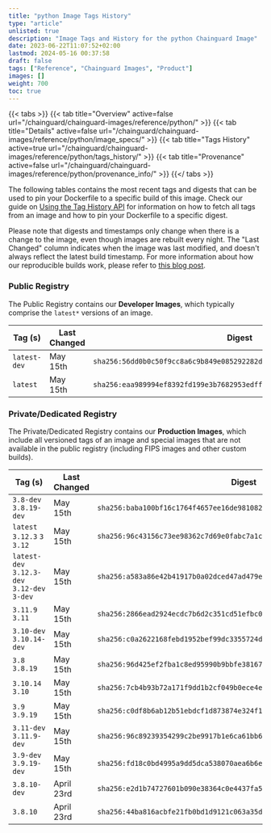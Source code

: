 ```yaml
---
title: "python Image Tags History"
type: "article"
unlisted: true
description: "Image Tags and History for the python Chainguard Image"
date: 2023-06-22T11:07:52+02:00
lastmod: 2024-05-16 00:37:58
draft: false
tags: ["Reference", "Chainguard Images", "Product"]
images: []
weight: 700
toc: true
---
```


{{< tabs >}}
{{< tab title="Overview" active=false url="/chainguard/chainguard-images/reference/python/" >}}
{{< tab title="Details" active=false url="/chainguard/chainguard-images/reference/python/image_specs/" >}}
{{< tab title="Tags History" active=true url="/chainguard/chainguard-images/reference/python/tags_history/" >}}
{{< tab title="Provenance" active=false url="/chainguard/chainguard-images/reference/python/provenance_info/" >}}
{{</ tabs >}}

The following tables contains the most recent tags and digests that can be used to pin your Dockerfile to a specific build of this image. Check our guide on [Using the Tag History API](/chainguard/chainguard-images/using-the-tag-history-api/) for information on how to fetch all tags from an image and how to pin your Dockerfile to a specific digest.

Please note that digests and timestamps only change when there is a change to the image, even though images are rebuilt every night. The "Last Changed" column indicates when the image was last modified, and doesn't always reflect the latest build timestamp. For more information about how our reproducible builds work, please refer to [this blog post](https://www.chainguard.dev/unchained/reproducing-chainguards-reproducible-image-builds).

### Public Registry
The Public Registry contains our **Developer Images**, which typically comprise the `latest*` versions of an image.

| Tag (s)       | Last Changed | Digest                                                                    |
|---------------|--------------|---------------------------------------------------------------------------|
|  `latest-dev` | May 15th     | `sha256:56dd0b0c50f9cc8a6c9b849e085292282dda31f94a9cd57afcc887a5bdf9bd15` |
|  `latest`     | May 15th     | `sha256:eaa989994ef8392fd199e3b7682953edff50a4b6e215ac075c9cf896ac0516a3` |


### Private/Dedicated Registry
The Private/Dedicated Registry contains our **Production Images**, which include all versioned tags of an image and special images that are not available in the public registry (including FIPS images and other custom builds).

| Tag (s)                                       | Last Changed | Digest                                                                    |
|-----------------------------------------------|--------------|---------------------------------------------------------------------------|
|  `3.8-dev` `3.8.19-dev`                       | May 15th     | `sha256:baba100bf16c1764f4657ee16de9810821da399bbce32f570a5889eea8a44a84` |
|  `latest` `3.12.3` `3` `3.12`                 | May 15th     | `sha256:96c43156c73ee98362c7d69e0fabc7a1ca3785b258fb7d119cb1a54cd258c1d7` |
|  `latest-dev` `3.12.3-dev` `3.12-dev` `3-dev` | May 15th     | `sha256:a583a86e42b41917b0a02dced47ad479e94e54e4b34c79f77d7e81ef8e286568` |
|  `3.11.9` `3.11`                              | May 15th     | `sha256:2866ead2924ecdc7b6d2c351cd51efbc0d2cb0e1d4baccd3352cc3c7fc8fe619` |
|  `3.10-dev` `3.10.14-dev`                     | May 15th     | `sha256:c0a2622168febd1952bef99dc3355724df00aff85bfde1702668485d800b54e1` |
|  `3.8` `3.8.19`                               | May 15th     | `sha256:96d425ef2fba1c8ed95990b9bbfe381676fd63528f0e5ade07ab694162f2eaf9` |
|  `3.10.14` `3.10`                             | May 15th     | `sha256:7cb4b93b72a171f9dd1b2cf049b0ece4e72f3f74d40085a87c437f7fa65b3de8` |
|  `3.9` `3.9.19`                               | May 15th     | `sha256:c0df8b6ab12b51ebdcf1d873874e324f156f0e5d1c5ebadc056387b34d5367a7` |
|  `3.11-dev` `3.11.9-dev`                      | May 15th     | `sha256:96c89239354299c2be9917b1e6ca61bb6cac7d681f8c48588dc768f149ec29ed` |
|  `3.9-dev` `3.9.19-dev`                       | May 15th     | `sha256:fd18c0bd4995a9dd5dca538070aea6b6e55265cdbfd2cd013099fdc044e87344` |
|  `3.8.10-dev`                                 | April 23rd   | `sha256:e2d1b74727601b090e38364c0e4437fa5e5dfb694977cee500fe1b05a82e43e4` |
|  `3.8.10`                                     | April 23rd   | `sha256:44ba816acbfe21fb0bd1d9121c063a35dca1ab51dc3a7d4025f96f58b416c132` |

